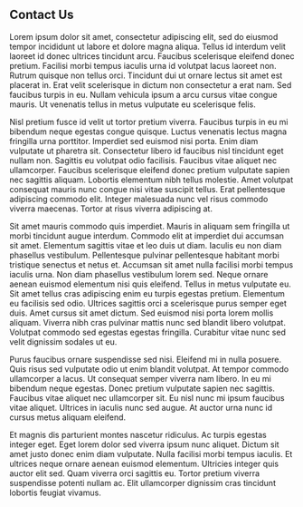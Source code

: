 Contact Us
----------

Lorem ipsum dolor sit amet, consectetur adipiscing elit, sed do eiusmod tempor incididunt ut labore et dolore magna aliqua. Tellus id interdum velit laoreet id donec ultrices tincidunt arcu. Faucibus scelerisque eleifend donec pretium. Facilisi morbi tempus iaculis urna id volutpat lacus laoreet non. Rutrum quisque non tellus orci. Tincidunt dui ut ornare lectus sit amet est placerat in. Erat velit scelerisque in dictum non consectetur a erat nam. Sed faucibus turpis in eu. Nullam vehicula ipsum a arcu cursus vitae congue mauris. Ut venenatis tellus in metus vulputate eu scelerisque felis.

Nisl pretium fusce id velit ut tortor pretium viverra. Faucibus turpis in eu mi bibendum neque egestas congue quisque. Luctus venenatis lectus magna fringilla urna porttitor. Imperdiet sed euismod nisi porta. Enim diam vulputate ut pharetra sit. Consectetur libero id faucibus nisl tincidunt eget nullam non. Sagittis eu volutpat odio facilisis. Faucibus vitae aliquet nec ullamcorper. Faucibus scelerisque eleifend donec pretium vulputate sapien nec sagittis aliquam. Lobortis elementum nibh tellus molestie. Amet volutpat consequat mauris nunc congue nisi vitae suscipit tellus. Erat pellentesque adipiscing commodo elit. Integer malesuada nunc vel risus commodo viverra maecenas. Tortor at risus viverra adipiscing at.

Sit amet mauris commodo quis imperdiet. Mauris in aliquam sem fringilla ut morbi tincidunt augue interdum. Commodo elit at imperdiet dui accumsan sit amet. Elementum sagittis vitae et leo duis ut diam. Iaculis eu non diam phasellus vestibulum. Pellentesque pulvinar pellentesque habitant morbi tristique senectus et netus et. Accumsan sit amet nulla facilisi morbi tempus iaculis urna. Non diam phasellus vestibulum lorem sed. Neque ornare aenean euismod elementum nisi quis eleifend. Tellus in metus vulputate eu. Sit amet tellus cras adipiscing enim eu turpis egestas pretium. Elementum eu facilisis sed odio. Ultrices sagittis orci a scelerisque purus semper eget duis. Amet cursus sit amet dictum. Sed euismod nisi porta lorem mollis aliquam. Viverra nibh cras pulvinar mattis nunc sed blandit libero volutpat. Volutpat commodo sed egestas egestas fringilla. Curabitur vitae nunc sed velit dignissim sodales ut eu.

Purus faucibus ornare suspendisse sed nisi. Eleifend mi in nulla posuere. Quis risus sed vulputate odio ut enim blandit volutpat. At tempor commodo ullamcorper a lacus. Ut consequat semper viverra nam libero. In eu mi bibendum neque egestas. Donec pretium vulputate sapien nec sagittis. Faucibus vitae aliquet nec ullamcorper sit. Eu nisl nunc mi ipsum faucibus vitae aliquet. Ultrices in iaculis nunc sed augue. At auctor urna nunc id cursus metus aliquam eleifend.

Et magnis dis parturient montes nascetur ridiculus. Ac turpis egestas integer eget. Eget lorem dolor sed viverra ipsum nunc aliquet. Dictum sit amet justo donec enim diam vulputate. Nulla facilisi morbi tempus iaculis. Et ultrices neque ornare aenean euismod elementum. Ultricies integer quis auctor elit sed. Quam viverra orci sagittis eu. Tortor pretium viverra suspendisse potenti nullam ac. Elit ullamcorper dignissim cras tincidunt lobortis feugiat vivamus.